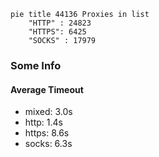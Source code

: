
```mermaid
pie title 44136 Proxies in list
    "HTTP" : 24823
    "HTTPS": 6425
    "SOCKS" : 17979
```

### Some Info
#### Average Timeout

- mixed: 3.0s
- http: 1.4s
- https: 8.6s
- socks: 6.3s